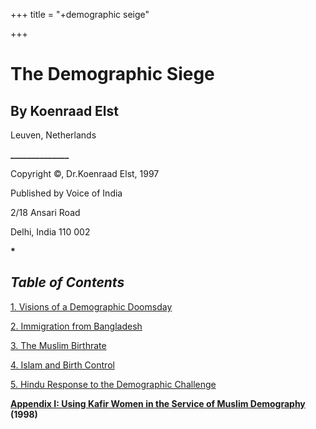 +++
title = "+demographic seige"

+++
<div class="Section1">

# **The Demographic Siege**

## By Koenraad Elst

Leuven, Netherlands

**\_\_\_\_\_\_\_\_\_\_\_\_\_\_**

Copyright ©, Dr.Koenraad Elst, 1997

Published by Voice of India

2/18 Ansari Road

Delhi, India 110 002

**\***

## ***Table of Contents***

 

[1. Visions of a Demographic
Doomsday](http://www.bharatvani.org/books/demogislam/part1.html)

 

[2. Immigration from
Bangladesh](http://www.bharatvani.org/books/demogislam/part2.html)

 

[3. The Muslim
Birthrate](http://www.bharatvani.org/books/demogislam/part3.html)

 

[4. Islam and Birth
Control](http://www.bharatvani.org/books/demogislam/part4.html)

 

[5. Hindu Response to the Demographic
Challenge](http://www.bharatvani.org/books/demogislam/part5.html)

 

**[Appendix I: Using Kafir Women in the Service of Muslim
Demography](http://www.bharatvani.org/books/demogislam/appendix.html)
(1998)**

 

 

 

</div>
